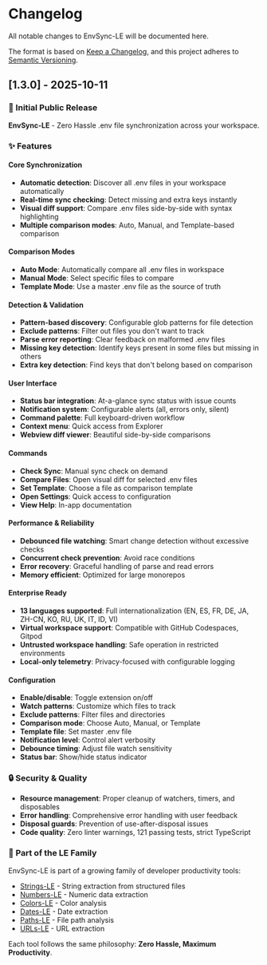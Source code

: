 # Changelog

All notable changes to EnvSync-LE will be documented here.

The format is based on [Keep a Changelog](https://keepachangelog.com/en/1.0.0/),
and this project adheres to [Semantic Versioning](https://semver.org/spec/v2.0.0.html).

## [1.3.0] - 2025-10-11

### 🎉 Initial Public Release

**EnvSync-LE** - Zero Hassle .env file synchronization across your workspace.

### ✨ Features

#### Core Synchronization

- **Automatic detection**: Discover all .env files in your workspace automatically
- **Real-time sync checking**: Detect missing and extra keys instantly
- **Visual diff support**: Compare .env files side-by-side with syntax highlighting
- **Multiple comparison modes**: Auto, Manual, and Template-based comparison

#### Comparison Modes

- **Auto Mode**: Automatically compare all .env files in workspace
- **Manual Mode**: Select specific files to compare
- **Template Mode**: Use a master .env file as the source of truth

#### Detection & Validation

- **Pattern-based discovery**: Configurable glob patterns for file detection
- **Exclude patterns**: Filter out files you don't want to track
- **Parse error reporting**: Clear feedback on malformed .env files
- **Missing key detection**: Identify keys present in some files but missing in others
- **Extra key detection**: Find keys that don't belong based on comparison

#### User Interface

- **Status bar integration**: At-a-glance sync status with issue counts
- **Notification system**: Configurable alerts (all, errors only, silent)
- **Command palette**: Full keyboard-driven workflow
- **Context menu**: Quick access from Explorer
- **Webview diff viewer**: Beautiful side-by-side comparisons

#### Commands

- **Check Sync**: Manual sync check on demand
- **Compare Files**: Open visual diff for selected .env files
- **Set Template**: Choose a file as comparison template
- **Open Settings**: Quick access to configuration
- **View Help**: In-app documentation

#### Performance & Reliability

- **Debounced file watching**: Smart change detection without excessive checks
- **Concurrent check prevention**: Avoid race conditions
- **Error recovery**: Graceful handling of parse and read errors
- **Memory efficient**: Optimized for large monorepos

#### Enterprise Ready

- **13 languages supported**: Full internationalization (EN, ES, FR, DE, JA, ZH-CN, KO, RU, UK, IT, ID, VI)
- **Virtual workspace support**: Compatible with GitHub Codespaces, Gitpod
- **Untrusted workspace handling**: Safe operation in restricted environments
- **Local-only telemetry**: Privacy-focused with configurable logging

#### Configuration

- **Enable/disable**: Toggle extension on/off
- **Watch patterns**: Customize which files to track
- **Exclude patterns**: Filter files and directories
- **Comparison mode**: Choose Auto, Manual, or Template
- **Template file**: Set master .env file
- **Notification level**: Control alert verbosity
- **Debounce timing**: Adjust file watch sensitivity
- **Status bar**: Show/hide status indicator

### 🔒 Security & Quality

- **Resource management**: Proper cleanup of watchers, timers, and disposables
- **Error handling**: Comprehensive error handling with user feedback
- **Disposal guards**: Prevention of use-after-disposal issues
- **Code quality**: Zero linter warnings, 121 passing tests, strict TypeScript

### 🚀 Part of the LE Family

EnvSync-LE is part of a growing family of developer productivity tools:

- [Strings-LE](https://open-vsx.org/extension/nolindnaidoo/string-le) - String extraction from structured files
- [Numbers-LE](https://open-vsx.org/extension/nolindnaidoo/numbers-le) - Numeric data extraction
- [Colors-LE](https://open-vsx.org/extension/nolindnaidoo/colors-le) - Color analysis
- [Dates-LE](https://open-vsx.org/extension/nolindnaidoo/dates-le) - Date extraction
- [Paths-LE](https://open-vsx.org/extension/nolindnaidoo/paths-le) - File path analysis
- [URLs-LE](https://open-vsx.org/extension/nolindnaidoo/urls-le) - URL extraction

Each tool follows the same philosophy: **Zero Hassle, Maximum Productivity**.
